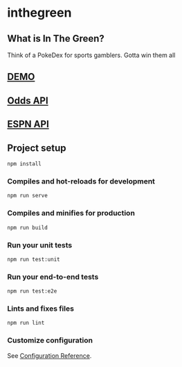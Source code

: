 # inthegreen

## What is In The Green?
Think of a PokeDex for sports gamblers. Gotta win them all

## [DEMO](https://in-the-green-app.herokuapp.com/#/)

## [Odds API ](https://the-odds-api.com/liveapi/guides/v3/)

## [ESPN API](https://gist.github.com/akeaswaran/b48b02f1c94f873c6655e7129910fc3b)

## Project setup
```
npm install
```

### Compiles and hot-reloads for development
```
npm run serve
```

### Compiles and minifies for production
```
npm run build
```

### Run your unit tests
```
npm run test:unit
```

### Run your end-to-end tests
```
npm run test:e2e
```

### Lints and fixes files
```
npm run lint
```

### Customize configuration
See [Configuration Reference](https://cli.vuejs.org/config/).
